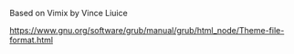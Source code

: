 Based on Vimix by Vince Liuice

https://www.gnu.org/software/grub/manual/grub/html_node/Theme-file-format.html
